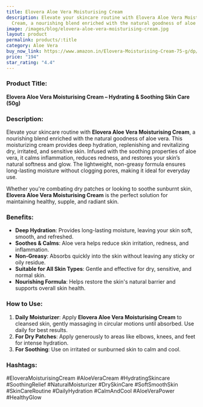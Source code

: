 ```yaml
---
title: Elovera Aloe Vera Moisturising Cream
description: Elevate your skincare routine with Elovera Aloe Vera Moisturising
  Cream, a nourishing blend enriched with the natural goodness of aloe vera.
image: /images/blog/elovera-aloe-vera-moisturising-cream.jpg
layout: product
permalink: products/:title
category: Aloe Vera
buy_now_link: https://www.amazon.in/Elovera-Moisturising-Cream-75-g/dp/B08H63V4DQ/ref=sr_1_3_sspa?crid=1XMIOQ4WPBG6X&tag=m0150-21
price: "194"
star_rating: "4.4"
---
```

### Product Title:
**Elovera Aloe Vera Moisturising Cream – Hydrating & Soothing Skin Care (50g)**

### Description:
Elevate your skincare routine with **Elovera Aloe Vera Moisturising Cream**, a nourishing blend enriched with the natural goodness of aloe vera. This moisturizing cream provides deep hydration, replenishing and revitalizing dry, irritated, and sensitive skin. Infused with the soothing properties of aloe vera, it calms inflammation, reduces redness, and restores your skin’s natural softness and glow. The lightweight, non-greasy formula ensures long-lasting moisture without clogging pores, making it ideal for everyday use.

Whether you're combating dry patches or looking to soothe sunburnt skin, **Elovera Aloe Vera Moisturising Cream** is the perfect solution for maintaining healthy, supple, and radiant skin.

### Benefits:
- **Deep Hydration**: Provides long-lasting moisture, leaving your skin soft, smooth, and refreshed.
- **Soothes & Calms**: Aloe vera helps reduce skin irritation, redness, and inflammation.
- **Non-Greasy**: Absorbs quickly into the skin without leaving any sticky or oily residue.
- **Suitable for All Skin Types**: Gentle and effective for dry, sensitive, and normal skin.
- **Nourishing Formula**: Helps restore the skin's natural barrier and supports overall skin health.

### How to Use:
1. **Daily Moisturizer**: Apply **Elovera Aloe Vera Moisturising Cream** to cleansed skin, gently massaging in circular motions until absorbed. Use daily for best results.
2. **For Dry Patches**: Apply generously to areas like elbows, knees, and feet for intense hydration.
3. **For Soothing**: Use on irritated or sunburned skin to calm and cool.

### Hashtags:
#EloveraMoisturisingCream #AloeVeraCream #HydratingSkincare #SoothingRelief #NaturalMoisturizer #DrySkinCare #SoftSmoothSkin #SkinCareRoutine #DailyHydration #CalmAndCool #AloeVeraPower #HealthyGlow
